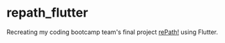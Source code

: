# repath_flutter
Recreating my coding bootcamp team's final project [rePath!](https://repath-210d5.web.app/) using Flutter.
